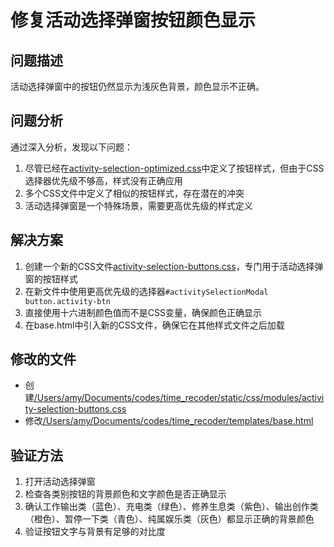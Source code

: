 # 修复活动选择弹窗按钮颜色显示

## 问题描述
活动选择弹窗中的按钮仍然显示为浅灰色背景，颜色显示不正确。

## 问题分析
通过深入分析，发现以下问题：
1. 尽管已经在[activity-selection-optimized.css](file:///Users/amy/Documents/codes/time_recoder/static/css/modules/activity-selection-optimized.css)中定义了按钮样式，但由于CSS选择器优先级不够高，样式没有正确应用
2. 多个CSS文件中定义了相似的按钮样式，存在潜在的冲突
3. 活动选择弹窗是一个特殊场景，需要更高优先级的样式定义

## 解决方案
1. 创建一个新的CSS文件[activity-selection-buttons.css](file:///Users/amy/Documents/codes/time_recoder/static/css/modules/activity-selection-buttons.css)，专门用于活动选择弹窗的按钮样式
2. 在新文件中使用更高优先级的选择器`#activitySelectionModal button.activity-btn`
3. 直接使用十六进制颜色值而不是CSS变量，确保颜色正确显示
4. 在base.html中引入新的CSS文件，确保它在其他样式文件之后加载

## 修改的文件
- 创建[/Users/amy/Documents/codes/time_recoder/static/css/modules/activity-selection-buttons.css](file:///Users/amy/Documents/codes/time_recoder/static/css/modules/activity-selection-buttons.css)
- 修改[/Users/amy/Documents/codes/time_recoder/templates/base.html](file:///Users/amy/Documents/codes/time_recoder/templates/base.html)

## 验证方法
1. 打开活动选择弹窗
2. 检查各类别按钮的背景颜色和文字颜色是否正确显示
3. 确认工作输出类（蓝色）、充电类（绿色）、修养生息类（紫色）、输出创作类（橙色）、暂停一下类（青色）、纯属娱乐类（灰色）都显示正确的背景颜色
4. 验证按钮文字与背景有足够的对比度